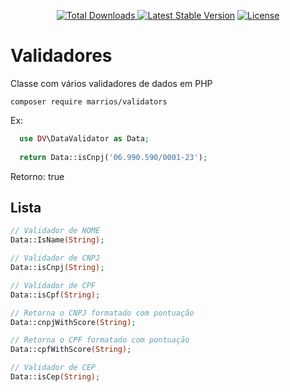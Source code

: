 <p align="center">
    <a href="https://packagist.org/packages/marrios/validators"><img src="https://img.shields.io/packagist/dt/marrios/validators" alt="Total Downloads"</a>
    <a href="https://packagist.org/packages/marrios/validators"><img src="https://img.shields.io/packagist/v/marrios/validators" alt="Latest Stable Version"></a>
    <a href="https://packagist.org/packages/marrios/validators"><img src="https://img.shields.io/packagist/l/marrios/validators" alt="License"></a>
</p>

# Validadores

Classe com vários validadores de dados em PHP

```shell
composer require marrios/validators
```

Ex:
```php
  use DV\DataValidator as Data;
  
  return Data::isCnpj('06.990.590/0001-23');
```
Retorno: true


## Lista
```php
// Validador de NOME
Data::IsName(String);

// Validador de CNPJ
Data::isCnpj(String);

// Validador de CPF
Data::isCpf(String);

// Retorna o CNPJ formatado com pontuação
Data::cnpjWithScore(String);

// Retorna o CPF formatado com pontuação
Data::cpfWithScore(String);

// Validador de CEP
Data::isCep(String);
```

